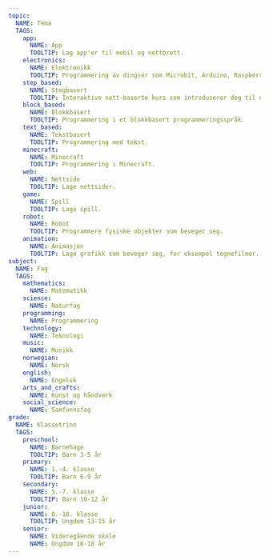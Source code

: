 ```yaml
---
topic:
  NAME: Tema
  TAGS:
    app:
      NAME: App
      TOOLTIP: Lag app'er til mobil og nettbrett.
    electronics:
      NAME: Elektronikk
      TOOLTIP: Programmering av dingser som Microbit, Arduino, Raspberry Pi, Lego Mindstorms m.m.
    step_based:
      NAME: Stegbasert
      TOOLTIP: Interaktive nett-baserte kurs som introduserer deg til nye konsepter steg for steg.
    block_based:
      NAME: Blokkbasert
      TOOLTIP: Programmering i et blokkbasert programmeringsspråk.
    text_based:
      NAME: Tekstbasert
      TOOLTIP: Programmering med tekst.
    minecraft:
      NAME: Minecraft
      TOOLTIP: Programmering i Minecraft.
    web:
      NAME: Nettside
      TOOLTIP: Lage nettsider.
    game:
      NAME: Spill
      TOOLTIP: Lage spill.
    robot:
      NAME: Robot
      TOOLTIP: Programmere fysiske objekter som beveger seg.
    animation:
      NAME: Animasjon
      TOOLTIP: Lage grafikk som beveger seg, for eksempel tegnefilmer.
subject:
  NAME: Fag
  TAGS:
    mathematics:
      NAME: Matematikk
    science:
      NAME: Naturfag
    programming:
      NAME: Programmering
    technology:
      NAME: Teknologi
    music:
      NAME: Musikk
    norwegian:
      NAME: Norsk
    english:
      NAME: Engelsk
    arts_and_crafts:
      NAME: Kunst og håndverk
    social_science:
      NAME: Samfunnsfag
grade:
  NAME: Klassetrinn
  TAGS:
    preschool:
      NAME: Barnehage
      TOOLTIP: Barn 3-5 år
    primary:
      NAME: 1.-4. klasse
      TOOLTIP: Barn 6-9 år
    secondary:
      NAME: 5.-7. klasse
      TOOLTIP: Barn 10-12 år
    junior:
      NAME: 8.-10. klasse
      TOOLTIP: Ungdom 13-15 år
    senior:
      NAME: Videregående skole
      NAME: Ungdom 16-18 år
---
```

